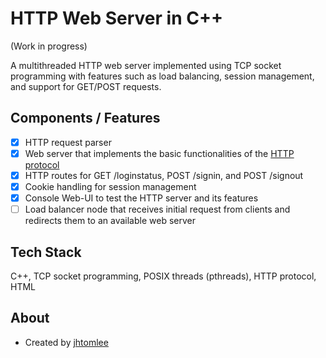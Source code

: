 # HTTP Web Server in C++

(Work in progress)

A multithreaded HTTP web server implemented using TCP socket programming with features such as load balancing, session management, and support for GET/POST requests.

## Components / Features
- [X] HTTP request parser
- [X] Web server that implements the basic functionalities of the [HTTP protocol](https://www.ietf.org/rfc/rfc2616.txt)
- [X] HTTP routes for GET /loginstatus, POST /signin, and POST /signout 
- [X] Cookie handling for session management
- [X] Console Web-UI to test the HTTP server and its features
- [ ] Load balancer node that receives initial request from clients and redirects them to an available web server

## Tech Stack
C++, TCP socket programming, POSIX threads (pthreads), HTTP protocol, HTML

## About
* Created by [jhtomlee](https://github.com/jhtomlee)
